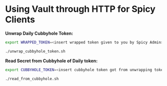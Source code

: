 # Using Vault through HTTP for Spicy Clients

**Unwrap Daily Cubbyhole Token:**
```bash
export WRAPPED_TOKEN=<insert wrapped token given to you by Spicy Admin>

./unwrap_cubbyhole_token.sh
```

**Read Secret from Cubbyhole of Daily token:**
```bash
export CUBBYHOLE_TOKEN=<insert cubbyhole token got from unwrapping token given to you by Spicy Admin>

./read_from_cubbyhole.sh
```
